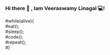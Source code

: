 ### Hi there 👋 , Iam Veeraswamy Linagal  💻!

#while(alive){\
  #eat();\
  #sleep();\
  #code();\
  #repeat();\
#}



<!--
**veeraswamylingala/veeraSwamyLingala** is a ✨ _special_ ✨ repository because its `README.md` (this file) appears on your GitHub profile.

Here are some ideas to get you started:

- 🔭 I’m currently working on Flutter--




-->
